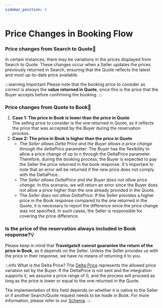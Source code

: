 ```yaml
---
sidebar_position: 4
---
```


# Price Changes in Booking Flow

### Price changes from Search to Quote🔎
In certain instances, there may be variations in the prices displayed from Search to Quote. These changes occur when a Seller updates the prices previously returned in Search, ensuring that the Quote reflects the latest and most up-to-date price available.

:::warning Important
Please note that the booking price to consider as correct is always the **value returned in Quote**, since this is the price that the Buyer accepts before confirming the booking.
:::

### Price changes from Quote to Book🔎
1. **Case 1: The price in Book is lower than the price in Quote**  
The selling price to consider is the one returned in Quote, as it reflects the price that was accepted by the Buyer during the reservation process.
1. **Case 2: The price in Book is higher than the price in Quote**  
    - The *Seller allows Delta Price and the Buyer allows a price change through the deltaPrice* parameter: The Buyer has the flexibility to allow a price change of up to n through the DeltaPrice parameter. Therefore, during the booking process, the Buyer is expected to pay the Seller the price returned in the book response. It's important to note that an error will be returned if the new price does not comply with the DeltaPrice..
    - The *Seller allows DeltaPrice and the Buyer does not allow price change*: In this scenario, we will return an error since the Buyer does not allow a price higher than the one already provided in the Quote.
    - The *Seller does not allow DeltaPrice*: If the Seller provides a higher price in the Book response compared to the one returned in the Quote, it is necessary to report the difference since the price change was not specified. In such cases, the Seller is responsible for covering the price difference.

### Is the price of the reservation always included in Book response?💡
Please keep in mind that **TravelgateX cannot guarantee the return of the price in Book**, as it depends on the Seller. Unless the Seller provides us with the price in their response, we have no means of returning it to you.

 
:::info What is the Delta Price?
The [Delta Price](https://docs.travelgatex.com/legacy/hotel-suppliers/methods/messages/booking-flow-methods/reservation/) represents the allowed price variation set by the Buyer. If the DeltaPrice is not sent and the integration supports it, we assume a price range of 0, and the process will proceed as long as the price is lower or equal to the one returned in the Quote.

The implementation of this field depends on whether it is native to the Seller or if another Search/Quote request needs to be made in Book. For more information, please refer to our [Schema](https://api.travelgatex.com/).
:::

